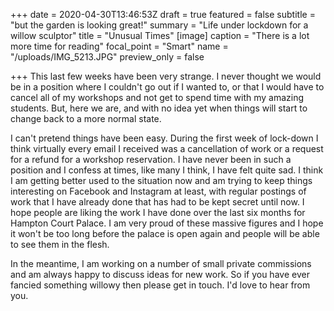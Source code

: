 +++
date = 2020-04-30T13:46:53Z
draft = true
featured = false
subtitle = "but the garden is looking great!"
summary = "Life under lockdown for a willow sculptor"
title = "Unusual Times"
[image]
caption = "There is a lot more time for reading"
focal_point = "Smart"
name = "/uploads/IMG_5213.JPG"
preview_only = false

+++
This last few weeks have been very strange. I never thought we would be in a position where I couldn't go out if I wanted to, or that I would have to cancel all of my workshops and not get to spend time with my amazing students. But, here we are, and with no idea yet when things will start to change back to a more normal state.

I can't pretend things have been easy. During the first week of lock-down I think virtually every email I received was a cancellation of work or a request for a refund for a workshop reservation. I have never been in such a position and I confess at times, like many I think, I have felt quite sad. I think I am getting better used to the situation now and am trying to keep things interesting on Facebook and Instagram at least, with regular postings of work that I have already done that has had to be kept secret until now. I hope people are liking the work I have done over the last six months for Hampton Court Palace. I am very proud of these massive figures and I hope it won't be too long before the palace is open again and people will be able to see them in the flesh.

In the meantime, I am working on a number of small private commissions and am always happy to discuss ideas for new work. So if you have ever fancied something willowy then please get in touch. I'd love to hear from you.